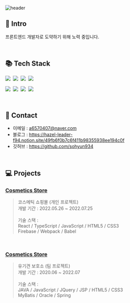 ![header](https://capsule-render.vercel.app/api?type=waving&color=e6e6fa&height=200&section=header&text=SoHyun%20Kim&fontSize=60&fontAlignY=35&fontAlign=52)

## 🌟 Intro
<p>
프론트엔드 개발자로 도약하기 위해 노력 중입니다.
</p><br/>

## 📚 Tech Stack
<p>
  <img src="https://img.shields.io/badge/TypeScript-3178C6?style=flat-square&logo=TypeScript&logoColor=white"/>&nbsp
  <img src="https://img.shields.io/badge/JavaScript-F7DF1E?style=flat-square&logo=JavaScript&logoColor=white"/>&nbsp
  <img src="https://img.shields.io/badge/HTML5-E34F26?style=flat-square&logo=HTML5&logoColor=white"/>&nbsp
  <img src="https://img.shields.io/badge/CSS3-1572B6?style=flat-square&logo=CSS3&logoColor=white"/>
</p>
<p>
  <img src="https://img.shields.io/badge/React-61DAFB?style=flat-square&logo=React&logoColor=white"/>&nbsp
  <img src="https://img.shields.io/badge/Firebase-FFCA28?style=flat-square&logo=Firebase&logoColor=white"/>&nbsp
  <img src="https://img.shields.io/badge/Webpack-8DD6F9?style=flat-square&logo=Webpack&logoColor=white"/>&nbsp
  <img src="https://img.shields.io/badge/Babel-F9DC3E?style=flat-square&logo=Babel&logoColor=white"/>
</p><br/>

## 📌 Contact
- 이메일 : a6570407@naver.com
- 블로그 : https://hazel-leader-f94.notion.site/49fb6f0b7c6f411b98355938ee194c0f
- 깃허브 : https://github.com/sohyun934
<br/>  

## 💻 Projects
### [Cosmetics Store](https://github.com/sohyun934/cosmetics_store_project)
> 코스메틱 쇼핑몰 (개인 프로젝트)<br/>
개발 기간 : 2022.05.26 ~ 2022.07.25<br/><br/>
기술 스택 : <br/>
React / TypeScript / JavaScript / HTML5 / CSS3<br/>
Firebase / Webpack / Babel
<br/>

### [Cosmetics Store](https://github.com/sohyun934/cosmetics_store_project)
> 유기견 보호소 (팀 프로젝트)<br/>
개발 기간 : 2020.06 ~ 2022.07<br/><br/>
기술 스택 : <br/>
JAVA / JavaScript / JQuery / JSP / HTML5 / CSS3<br/>
MyBatis / Oracle / Spring
<br/>
